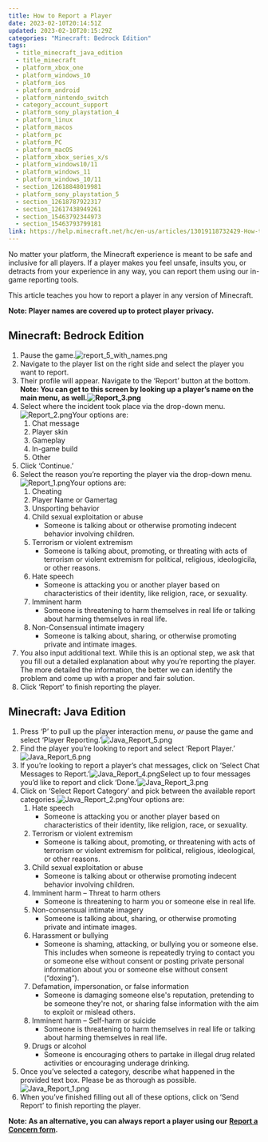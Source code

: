 ```yaml
---
title: How to Report a Player
date: 2023-02-10T20:14:51Z
updated: 2023-02-10T20:15:29Z
categories: "Minecraft: Bedrock Edition"
tags:
  - title_minecraft_java_edition
  - title_minecraft
  - platform_xbox_one
  - platform_windows_10
  - platform_ios
  - platform_android
  - platform_nintendo_switch
  - category_account_support
  - platform_sony_playstation_4
  - platform_linux
  - platform_macos
  - platform_pc
  - platform_PC
  - platform_macOS
  - platform_xbox_series_x/s
  - platform_windows10/11
  - platform_windows_11
  - platform_windows_10/11
  - section_12618848019981
  - platform_sony_playstation_5
  - section_12618787922317
  - section_12617438949261
  - section_15463792344973
  - section_15463793799181
link: https://help.minecraft.net/hc/en-us/articles/13019118732429-How-to-Report-a-Player
---
```


No matter your platform, the Minecraft experience is meant to be safe and inclusive for all players. If a player makes you feel unsafe, insults you, or detracts from your experience in any way, you can report them using our in-game reporting tools.

This article teaches you how to report a player in any version of Minecraft.

**Note: Player names are covered up to protect player privacy.**

## Minecraft: Bedrock Edition

1.  Pause the game.![report_5_with_names.png](https://minecrafthelp.zendesk.com/hc/article_attachments/13018515290253)
2.  Navigate to the player list on the right side and select the player you want to report.
3.  Their profile will appear. Navigate to the ‘Report’ button at the bottom. **Note: You can get to this screen by looking up a player’s name on the main menu, as well.![Report_3.png](https://minecrafthelp.zendesk.com/hc/article_attachments/13018511791885)**
4.  Select where the incident took place via the drop-down menu.![Report_2.png](https://minecrafthelp.zendesk.com/hc/article_attachments/13018511686541)Your options are:
    1.  Chat message
    2.  Player skin
    3.  Gameplay
    4.  In-game build
    5.  Other
5.  Click ‘Continue.’
6.  Select the reason you’re reporting the player via the drop-down menu.![Report_1.png](https://minecrafthelp.zendesk.com/hc/article_attachments/13018503868813)Your options are:
    1.  Cheating
    2.  Player Name or Gamertag
    3.  Unsporting behavior
    4.  Child sexual exploitation or abuse
        - Someone is talking about or otherwise promoting indecent behavior involving children.
    5.  Terrorism or violent extremism
        - Someone is talking about, promoting, or threating with acts of terrorism or violent extremism for political, religious, ideologicila, or other reasons.
    6.  Hate speech
        - Someone is attacking you or another player based on characteristics of their identity, like religion, race, or sexuality.
    7.  Imminent harm
        - Someone is threatening to harm themselves in real life or talking about harming themselves in real life.
    8.  Non-Consensual intimate imagery
        - Someone is talking about, sharing, or otherwise promoting private and intimate images.
7.  You also input additional text. While this is an optional step, we ask that you fill out a detailed explanation about why you’re reporting the player. The more detailed the information, the better we can identify the problem and come up with a proper and fair solution.
8.  Click ‘Report’ to finish reporting the player.

## Minecraft: Java Edition

1.  Press ‘P’ to pull up the player interaction menu, *or* pause the game and select ‘Player Reporting.’![Java_Report_5.png](https://minecrafthelp.zendesk.com/hc/article_attachments/13018511579789)
2.  Find the player you’re looking to report and select ‘Report Player.’![Java_Report_6.png](https://minecrafthelp.zendesk.com/hc/article_attachments/13018511526413)
3.  If you’re looking to report a player’s chat messages, click on ‘Select Chat Messages to Report.’![Java_Report_4.png](https://minecrafthelp.zendesk.com/hc/article_attachments/13018511161357)Select up to four messages you’d like to report and click ‘Done.’![Java_Report_3.png](https://minecrafthelp.zendesk.com/hc/article_attachments/13018503421965)
4.  Click on ‘Select Report Category’ and pick between the available report categories.![Java_Report_2.png](https://minecrafthelp.zendesk.com/hc/article_attachments/13018510687757)Your options are:
    1.  Hate speech
        - Someone is attacking you or another player based on characteristics of their identity, like religion, race, or sexuality.
    2.  Terrorism or violent extremism
        - Someone is talking about, promoting, or threatening with acts of terrorism or violent extremism for political, religious, ideological, or other reasons.
    3.  Child sexual exploitation or abuse
        - Someone is talking about or otherwise promoting indecent behavior involving children.
    4.  Imminent harm – Threat to harm others
        - Someone is threatening to harm you or someone else in real life.
    5.  Non-consensual intimate imagery
        - Someone is talking about, sharing, or otherwise promoting private and intimate images.
    6.  Harassment or bullying
        - Someone is shaming, attacking, or bullying you or someone else. This includes when someone is repeatedly trying to contact you or someone else without consent or posting private personal information about you or someone else without consent (“doxing”).
    7.  Defamation, impersonation, or false information
        - Someone is damaging someone else's reputation, pretending to be someone they're not, or sharing false information with the aim to exploit or mislead others.
    8.  Imminent harm – Self-harm or suicide
        - Someone is threatening to harm themselves in real life or talking about harming themselves in real life.
    9.  Drugs or alcohol
        - Someone is encouraging others to partake in illegal drug related activities or encouraging underage drinking.
5.  Once you’ve selected a category, describe what happened in the provided text box. Please be as thorough as possible.![Java_Report_1.png](https://minecrafthelp.zendesk.com/hc/article_attachments/13018510699661)
6.  When you’ve finished filling out all of these options, click on ‘Send Report’ to finish reporting the player.

**Note: As an alternative, you can always report a player using our** [**Report a Concern form**](https://nam06.safelinks.protection.outlook.com/?url=https%3A%2F%2Fhelp.minecraft.net%2Fhc%2Fen-us%2Frequests%2Fnew%3Fticket_form_id%3D4416074743565&data=05%7C01%7Cv-mmoeller%40microsoft.com%7Cfea1711f52a7485a2c6808dafd6d57f3%7C72f988bf86f141af91ab2d7cd011db47%7C1%7C0%7C638100943335714371%7CUnknown%7CTWFpbGZsb3d8eyJWIjoiMC4wLjAwMDAiLCJQIjoiV2luMzIiLCJBTiI6Ik1haWwiLCJXVCI6Mn0%3D%7C3000%7C%7C%7C&sdata=n2%2FdNtQLsTWw3SJWXW7uowhYRnvRfiauALLQvfYkcBM%3D&reserved=0)**.**
